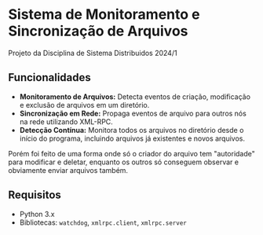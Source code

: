 # Sistema de Monitoramento e Sincronização de Arquivos

Projeto da Disciplina de Sistema Distribuidos 2024/1

## Funcionalidades

- **Monitoramento de Arquivos:** Detecta eventos de criação, modificação e exclusão de arquivos em um diretório.
- **Sincronização em Rede:** Propaga eventos de arquivo para outros nós na rede utilizando XML-RPC.
- **Detecção Contínua:** Monitora todos os arquivos no diretório desde o início do programa, incluindo arquivos já existentes e novos arquivos.

Porém foi feito de uma forma onde só o criador do arquivo tem "autoridade" para modificar e deletar, enquanto os outros só conseguem observar e obviamente enviar arquivos também.

## Requisitos

- Python 3.x
- Bibliotecas: `watchdog`, `xmlrpc.client`, `xmlrpc.server`
